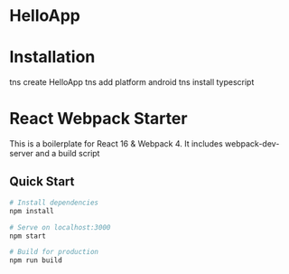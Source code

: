 # HelloApp

# Installation
tns create HelloApp
tns add platform android
tns install typescript

# React Webpack Starter
This is a boilerplate for React 16 & Webpack 4. It includes webpack-dev-server and a build script

## Quick Start

``` bash
# Install dependencies
npm install

# Serve on localhost:3000
npm start

# Build for production
npm run build
```


